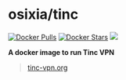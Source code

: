 # osixia/tinc

[![Docker Pulls](https://img.shields.io/docker/pulls/osixia/tinc.svg)][hub]
[![Docker Stars](https://img.shields.io/docker/stars/osixia/tinc.svg)][hub]
[![](https://images.microbadger.com/badges/image/osixia/tinc.svg)](http://microbadger.com/images/osixia/tinc "Get your own image badge on microbadger.com")

[hub]: https://hub.docker.com/r/osixia/tinc/

**A docker image to run Tinc VPN**
> [tinc-vpn.org](https://www.tinc-vpn.org/)
